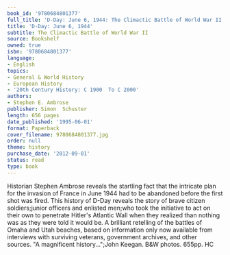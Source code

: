 ```yaml
---
book_id: '9780684801377'
full_title: 'D-Day: June 6, 1944: The Climactic Battle of World War II'
title: 'D-Day: June 6, 1944'
subtitle: The Climactic Battle of World War II
source: Bookshelf
owned: true
isbn: '9780684801377'
language:
- English
topics:
- General & World History
- European History
- '20th Century History: C 1900  To C 2000'
authors:
- Stephen E. Ambrose
publisher: Simon  Schuster
length: 656 pages
date_published: '1995-06-01'
format: Paperback
cover_filename: 9780684801377.jpg
order: null
theme: history
purchase_date: '2012-09-01'
status: read
type: book
---
```

Historian Stephen Ambrose reveals the startling fact that the intricate plan for the invasion of France in June 1944 had to be abandoned before the first shot was fired. This history of D-Day reveals the story of brave citizen soldiers;junior officers and enlisted men;who took the initiative to act on their own to penetrate Hitler's Atlantic Wall when they realized than nothing was as they were told it would be. A brilliant retelling of the battles of Omaha and Utah beaches, based on information only now available from interviews with surviving veterans, government archives, and other sources. "A magnificent history...";John Keegan. B&W photos. 655pp. HC
